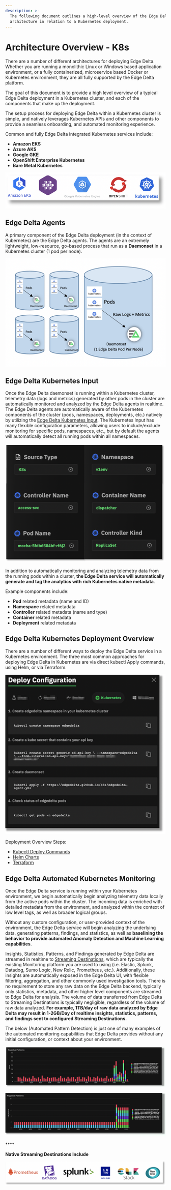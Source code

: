 ```yaml
---
description: >-
  The following document outlines a high-level overview of the Edge Delta
  architecture in relation to a Kubernetes deployment.
---
```


# Architecture Overview - K8s

There are a number of different architectures for deploying Edge Delta. Whether you are running a monolithic Linux or Windows based application environment, or a fully containerized, microservice based Docker or Kubernetes environment, they are all fully supported by the Edge Delta platform. 

The goal of this document is to provide a high level overview of a typical Edge Delta deployment in a Kubernetes cluster, and each of the components that make up the deployment.

The setup process for deploying Edge Delta within a Kubernetes cluster is simple, and natively leverages Kubernetes APIs and other components to provide a seamless onboarding, and automated monitoring experience. 

Common and fully Edge Delta integrated Kubernetes services include:

* **Amazon EKS**
* **Azure AKS**
* **Google GKE**
* **OpenShift Enterprise Kubernetes**
* **Bare Metal Kubernetes**

![Examples of natively integrated Kubernetes platforms](.gitbook/assets/screen-shot-2021-01-26-at-7.21.57-pm.png)

## Edge Delta Agents

A primary component of the Edge Delta deployment \(in the context of Kubernetes\) are the Edge Delta agents. The agents are an extremely lightweight, low-resource, go-based process that run as a **Daemonset** in a Kubernetes cluster \(1 pod per node\).

![High Level Overview Of Kubernetes Architecture With Edge Delta Daemonset](.gitbook/assets/screen-shot-2021-01-26-at-2.55.29-pm.png)

## Edge Delta Kubernetes Input

Once the Edge Delta daemonset is running within a Kubernetes cluster, telemetry data \(logs and metrics\) generated by other pods in the cluster are automatically monitored and analyzed by the Edge Delta agents in realtime. The Edge Delta agents are automatically aware of the Kubernetes components of the cluster \(pods, namespaces, deployments, etc.\) natively by utilizing the [Edge Delta Kubernetes Input](https://docs.edgedelta.com/configuration/inputs#kubernetes). The Kubernetes Input has many flexible configuration parameters, allowing users to include/exclude monitoring for specific pods, namespaces, etc., but by default the agents will automatically detect all running pods within all namespaces.

![Overview of various metadata automatically generated by Edge Delta ](.gitbook/assets/screen-shot-2021-01-26-at-3.35.04-pm.png)

In addition to automatically monitoring and analyzing telemetry data from the running pods within a cluster, **the Edge Delta service will automatically generate and tag the analytics with rich Kubernetes native metadata**.

Example components include:

* **Pod** related metadata \(name and ID\)
* **Namespace** related metadata
* **Controller** related metadata \(name and type\)
* **Container** related metadata
* **Deployment** related metadata

## Edge Delta Kubernetes Deployment Overview

There are a number of different ways to deploy the Edge Delta service in a Kubernetes environment. The three most common approaches for deploying Edge Delta in Kubernetes are via direct kubectl Apply commands, using Helm, or via Terraform. 

![Example deployment overview using direct kubectl deploy commands](.gitbook/assets/screen-shot-2021-01-26-at-3.55.18-pm%20%281%29.png)

Deployment Overview Steps:

* [Kubectl Deploy Commands](https://docs.edgedelta.com/installation/kubernetes)
* [Helm Charts](https://docs.edgedelta.com/installation/helm)
* [Terraform](https://docs.edgedelta.com/installation/kubernetes)

## Edge Delta Automated Kubernetes Monitoring

Once the Edge Delta service is running within your Kubernetes environment, we begin automatically begin analyzing telemetry data locally from the active pods within the cluster. The incoming data is enriched with detailed metadata from the environment, and analyzed within the context of low level tags, as well as broader logical groups. 

Without any custom configuration, or user-provided context of the environment, the Edge Delta service will begin analyzing the underlying data, generating patterns, findings, and statistics, as well as **baselining the behavior to provide automated Anomaly Detection and Machine Learning capabilities**.

Insights, Statistics, Patterns, and Findings generated by Edge Delta are streamed in realtime to [Streaming Destinations](https://docs.edgedelta.com/configuration/outputs#streaming-destinations), which are typically the existing Monitoring platform you are used to using \(i.e. Elastic, Splunk, Datadog, Sumo Logic, New Relic, Prometheus, etc.\). Additionally, these insights are automatically exposed in the Edge Delta UI, with flexible filtering, aggregation, and other commonly used investigation tools. There is no requirement to store any raw data on the Edge Delta backend, typically only statistics, metadata, and other higher level components are streamed to Edge Delta for analysis. The volume of data transferred from Edge Delta to Streaming Destinations is typically negligible, regardless of the volume of raw data analyzed. **For example, 1TB/day of raw data analyzed by Edge Delta may result in 1-2GB/Day of realtime insights, statistics, patterns, and findings sent to configured Streaming Destinations.** 

The below \(Automated Pattern Detection\) is just one of many examples of the automated monitoring capabilities that Edge Delta provides without any initial configuration, or context about your environment. 

![An example of automated Pattern Detection and Sentiment Analysis](.gitbook/assets/screen-shot-2021-01-26-at-5.16.17-pm.png)

![Alternative Pattern Detection and Sentiment Analysis View, visualizing &quot;unique&quot; Log Patterns and Clusters](.gitbook/assets/screen-shot-2021-01-26-at-5.16.48-pm.png)

\*\*\*\*

**Native Streaming Destinations Include**

![Examples of Streaming Destinations Edge Delta natively integrates with](.gitbook/assets/screen-shot-2021-01-26-at-4.59.24-pm.png)





